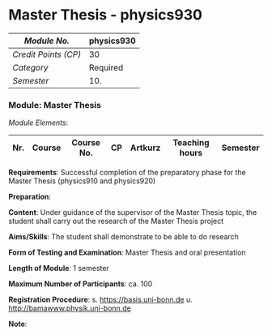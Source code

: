 # Master Thesis - physics930

| *Module No.* | physics930 |
|---|---|
| *Credit Points (CP)* | 30 |
| *Category* | Required |
| *Semester* | 10. |


### Module: Master Thesis

*Module Elements*:

|Nr.|Course|Course No.|CP|Artkurz|Teaching hours|Semester|
|---|---|---|---|---|---|---|


**Requirements**:
Successful completion of the preparatory phase for the Master Thesis (physics910 and physics920)

**Preparation**:


**Content**:
Under guidance of the supervisor of the Master Thesis topic, the student shall carry out the research of the Master Thesis project

**Aims/Skills**:
The student shall demonstrate to be able to do research

**Form of Testing and Examination**:
Master Thesis and oral presentation

**Length of Module**:
1 semester

**Maximum Number of Participants**:
ca. 100

**Registration Procedure**:
s. https://basis.uni-bonn.de u. http://bamawww.physik.uni-bonn.de

**Note**:


